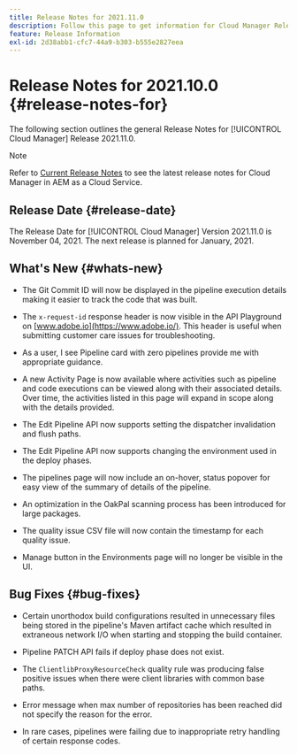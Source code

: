 ```yaml
---
title: Release Notes for 2021.11.0
description: Follow this page to get information for Cloud Manager Release 2021.11.0
feature: Release Information
exl-id: 2d38abb1-cfc7-44a9-b303-b555e2827eea
---
```

# Release Notes for 2021.10.0 {#release-notes-for}

The following section outlines the general Release Notes for [!UICONTROL Cloud Manager] Release 2021.11.0.

>[!NOTE]
>Refer to [Current Release Notes](https://experienceleague.adobe.com/docs/experience-manager-cloud-service/onboarding/getting-access/release-notes-cloud-manager/release-notes-cm-current.html?lang=en#getting-access) to see the latest release notes for Cloud Manager in AEM as a Cloud Service.

## Release Date {#release-date}

The Release Date for [!UICONTROL Cloud Manager] Version 2021.11.0 is November 04, 2021.
The next release is planned for  January, 2021.

## What's New {#whats-new}

* The Git Commit ID will now be displayed in the pipeline execution details making it easier to track the code that was built. 

* The `x-request-id` response header is now visible in the API Playground on [www.adobe.io](https://www.adobe.io/). This header is useful when submitting customer care issues for troubleshooting.

* As a user, I see  Pipeline card with zero pipelines provide me with appropriate guidance. 

* A new Activity Page is now available where activities such as pipeline and code executions can be viewed along with their associated details. Over time, the activities listed in this page will expand in scope along with the details provided.

* The Edit Pipeline API now supports setting the dispatcher invalidation and flush paths. 

* The Edit Pipeline API now supports changing the environment used in the deploy phases.

* The pipelines page will now include an on-hover, status popover for easy view of the summary of details of the pipeline. 

* An optimization in the OakPal scanning process has been introduced for large packages.

* The quality issue CSV file will now contain the timestamp for each quality issue.

* Manage button in the Environments page will no longer be visible in the UI.

## Bug Fixes {#bug-fixes}

* Certain unorthodox build configurations resulted in unnecessary files being stored in the pipeline's Maven artifact cache which resulted in extraneous network I/O when starting and stopping the build container.

* Pipeline PATCH API fails if deploy phase does not exist.

* The `ClientlibProxyResourceCheck` quality rule was producing false positive issues when there were client libraries with common base paths.

* Error message when max number of repositories has been reached did not specify the reason for the error.

* In rare cases, pipelines were failing due to inappropriate retry handling of certain response codes. 
